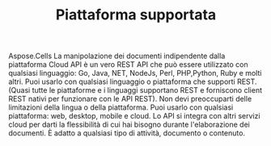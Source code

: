 ﻿---
title: Piattaforma supportata
second_title: Aspose.Cells Cloud Documen
type: docs
url: /it/supported-platforms/
description: Aspose.Cells Cloud supporta Excel per creare, convertire, unire, dividere, proteggere, operazioni di oggetti interni e così via
weight: 50
---
Aspose.Cells La manipolazione dei documenti indipendente dalla piattaforma Cloud API è un vero REST API che può essere utilizzato con qualsiasi linguaggio: Go, Java, NET, NodeJs, Perl, PHP,Python, Ruby e molti altri. Puoi usarlo con qualsiasi linguaggio o piattaforma che supporti REST. (Quasi tutte le piattaforme e i linguaggi supportano REST e forniscono client REST nativi per funzionare con le API REST). Non devi preoccuparti delle limitazioni della lingua o della piattaforma. Puoi usarlo con qualsiasi piattaforma: web, desktop, mobile e cloud. Lo API si integra con altri servizi cloud per darti la flessibilità di cui hai bisogno durante l'elaborazione dei documenti. È adatto a qualsiasi tipo di attività, documento o contenuto.


